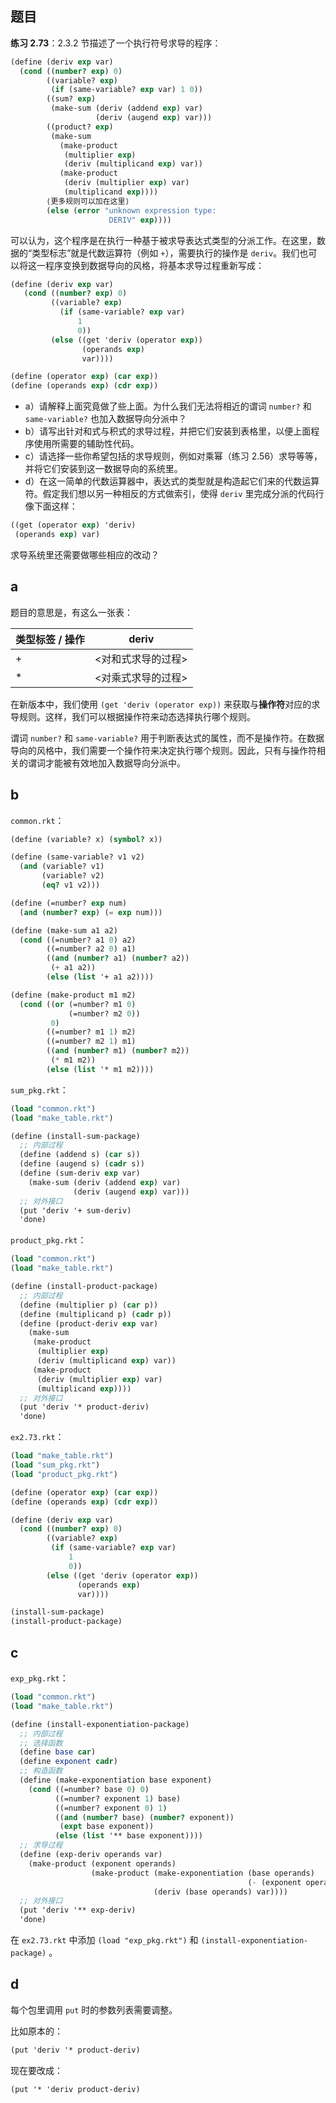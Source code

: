 ## 题目

**练习 2.73**：2.3.2 节描述了一个执行符号求导的程序：

```scheme
(define (deriv exp var)
  (cond ((number? exp) 0)
        ((variable? exp) 
         (if (same-variable? exp var) 1 0))
        ((sum? exp)
         (make-sum (deriv (addend exp) var)
                   (deriv (augend exp) var)))
        ((product? exp)
         (make-sum
           (make-product 
            (multiplier exp)
            (deriv (multiplicand exp) var))
           (make-product 
            (deriv (multiplier exp) var)
            (multiplicand exp))))
        ⟨更多规则可以加在这里⟩
        (else (error "unknown expression type:
                      DERIV" exp))))
```

可以认为，这个程序是在执行一种基于被求导表达式类型的分派工作。在这里，数据的“类型标志”就是代数运算符（例如 `+`），需要执行的操作是 `deriv`。我们也可以将这一程序变换到数据导向的风格，将基本求导过程重新写成：

```scheme
(define (deriv exp var)
   (cond ((number? exp) 0)
         ((variable? exp) 
           (if (same-variable? exp var) 
               1 
               0))
         (else ((get 'deriv (operator exp)) 
                (operands exp) 
                var))))

(define (operator exp) (car exp))
(define (operands exp) (cdr exp))
```

- a）请解释上面究竟做了些上面。为什么我们无法将相近的谓词 `number?` 和 `same-variable?` 也加入数据导向分派中？
- b）请写出针对和式与积式的求导过程，并把它们安装到表格里，以便上面程序使用所需要的辅助性代码。
- c）请选择一些你希望包括的求导规则，例如对乘幂（练习 2.56）求导等等，并将它们安装到这一数据导向的系统里。
- d）在这一简单的代数运算器中，表达式的类型就是构造起它们来的代数运算符。假定我们想以另一种相反的方式做索引，使得 `deriv` 里完成分派的代码行像下面这样：

```scheme
((get (operator exp) 'deriv) 
 (operands exp) var)
```

求导系统里还需要做哪些相应的改动？

## a

题目的意思是，有这么一张表：

| 类型标签 / 操作 | deriv      |
| --------- | ---------- |
| +         | <对和式求导的过程> |
| *         | <对乘式求导的过程> |

在新版本中，我们使用 `(get 'deriv (operator exp))` 来获取与**操作符**对应的求导规则。这样，我们可以根据操作符来动态选择执行哪个规则。

谓词 `number?` 和 `same-variable?` 用于判断表达式的属性，而不是操作符。在数据导向的风格中，我们需要一个操作符来决定执行哪个规则。因此，只有与操作符相关的谓词才能被有效地加入数据导向分派中。

## b

`common.rkt`：

```scheme
(define (variable? x) (symbol? x))

(define (same-variable? v1 v2)
  (and (variable? v1)
       (variable? v2)
       (eq? v1 v2)))

(define (=number? exp num)
  (and (number? exp) (= exp num)))

(define (make-sum a1 a2)
  (cond ((=number? a1 0) a2)
        ((=number? a2 0) a1)
        ((and (number? a1) (number? a2)) 
         (+ a1 a2))
        (else (list '+ a1 a2))))

(define (make-product m1 m2)
  (cond ((or (=number? m1 0) 
             (=number? m2 0)) 
         0)
        ((=number? m1 1) m2)
        ((=number? m2 1) m1)
        ((and (number? m1) (number? m2)) 
         (* m1 m2))
        (else (list '* m1 m2))))
```

`sum_pkg.rkt`：

```scheme
(load "common.rkt")
(load "make_table.rkt")

(define (install-sum-package)
  ;; 内部过程
  (define (addend s) (car s))
  (define (augend s) (cadr s))
  (define (sum-deriv exp var)
    (make-sum (deriv (addend exp) var)
              (deriv (augend exp) var)))
  ;; 对外接口
  (put 'deriv '+ sum-deriv)
  'done)
```

`product_pkg.rkt`：

```scheme
(load "common.rkt")
(load "make_table.rkt")

(define (install-product-package)
  ;; 内部过程
  (define (multiplier p) (car p))
  (define (multiplicand p) (cadr p))
  (define (product-deriv exp var)
    (make-sum
     (make-product 
      (multiplier exp)
      (deriv (multiplicand exp) var))
     (make-product 
      (deriv (multiplier exp) var)
      (multiplicand exp))))
  ;; 对外接口
  (put 'deriv '* product-deriv)
  'done)
```

`ex2.73.rkt`：

```scheme
(load "make_table.rkt")
(load "sum_pkg.rkt")
(load "product_pkg.rkt")

(define (operator exp) (car exp))
(define (operands exp) (cdr exp))

(define (deriv exp var)
  (cond ((number? exp) 0)
        ((variable? exp) 
         (if (same-variable? exp var) 
             1 
             0))
        (else ((get 'deriv (operator exp)) 
               (operands exp)
               var))))

(install-sum-package)
(install-product-package)
```

## c

`exp_pkg.rkt`：

```scheme
(load "common.rkt")
(load "make_table.rkt")

(define (install-exponentiation-package)
  ;; 内部过程
  ;; 选择函数
  (define base car) 
  (define exponent cadr) 
  ;; 构造函数
  (define (make-exponentiation base exponent) 
    (cond ((=number? base 0) 0) 
          ((=number? exponent 1) base) 
          ((=number? exponent 0) 1) 
          ((and (number? base) (number? exponent))  
           (expt base exponent)) 
          (else (list '** base exponent))))
  ;; 求导过程
  (define (exp-deriv operands var) 
    (make-product (exponent operands) 
                  (make-product (make-exponentiation (base operands) 
                                                     (- (exponent operands) 1)) 
                                (deriv (base operands) var))))
  ;; 对外接口
  (put 'deriv '** exp-deriv)
  'done)
```

在 `ex2.73.rkt` 中添加 `(load "exp_pkg.rkt")` 和 `(install-exponentiation-package)` 。

## d

每个包里调用 `put` 时的参数列表需要调整。

比如原本的：

```scheme
(put 'deriv '* product-deriv)
```

现在要改成：

```scheme
(put '* 'deriv product-deriv)
```